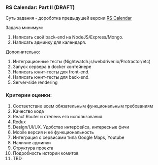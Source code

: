 ### RS Calendar: Part II (DRAFT)

Суть задания - дороботка предыдушей версии [RS Calendar](https://github.com/rolling-scopes-school/tasks/blob/2017-Q1/tasks/rs-calendar.md)

Задача минимум:
1) Написать свой back-end на NodeJS/Express/Mongo.
2) Написать админку для календаря. 

Дополнительно:
1) Интеграционные тесты (Nightwatch.js/webdriver.io/Protractor/etc)
2) Запуск сервера в docker контейнере
3) Написать юнит-тесты для front-end.
4) Написать юнит-тесты для back-end.
5) Server-side rendering

  ### Критерии оценки:
1) Соответствие всем обязательным функциональным требованиям
2) Качество кода
3) React Router и степень его использования
4) Redux
5) Design/UI/UX. Удобство интерфейса, интересные фичи
6) Mobile версия и её функциональность 
7) Интеграция с сервисами типа Google Maps, Youtube
8) Наличие админки
9) Структура проекта 
10) Подробность истории комитов 
11) TBD
